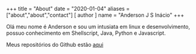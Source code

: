 +++
title = "About"
date = "2020-01-04"
aliases = ["about","about","contact"]
[ author ]
  name = "Anderson J S Inácio"
+++

Olá meu nome é Anderson e sou um intusiata em linux e desenvolvimento, possuo conhecimento em Shellscript, Java, Python e Javascript.

Meus repositórios do Github estão [aqui](https://github.com/nosrednawall)
